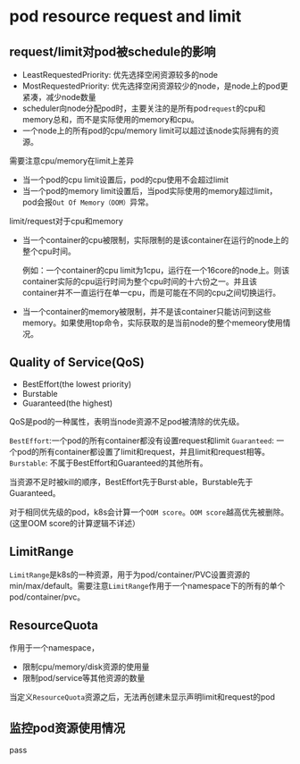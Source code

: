 # pod resource request and limit

## request/limit对pod被schedule的影响
- LeastRequestedPriority: 优先选择空闲资源较多的node
- MostRequestedPriority: 优先选择空闲资源较少的node，是node上的pod更紧凑，减少node数量
- scheduler向node分配pod时，主要关注的是所有pod`request`的cpu和memory总和，而不是实际使用的memory和cpu。
- 一个node上的所有pod的cpu/memory limit可以超过该node实际拥有的资源。

需要注意cpu/memory在limit上差异

- 当一个pod的cpu limit设置后，pod的cpu使用不会超过limit
- 当一个pod的memory limit设置后，当pod实际使用的memory超过limit，pod会报`Out Of Memory（OOM）`异常。

limit/request对于cpu和memory
- 当一个container的cpu被限制，实际限制的是该container在运行的node上的整个cpu时间。

  例如：一个container的cpu limit为1cpu，运行在一个16core的node上。则该container实际的cpu运行时间为整个cpu时间的十六份之一。并且该container并不一直运行在单一cpu，而是可能在不同的cpu之间切换运行。

- 当一个container的memory被限制，并不是该container只能访问到这些memory。如果使用top命令，实际获取的是当前node的整个memeory使用情况。

## Quality of Service(QoS)
- BestEffort(the lowest priority)
- Burstable
- Guaranteed(the highest)

QoS是pod的一种属性，表明当node资源不足pod被清除的优先级。

`BestEffort`:一个pod的所有container都没有设置request和limit
`Guaranteed`: 一个pod的所有container都设置了limit和request，并且limit和request相等。
`Burstable`: 不属于BestEffort和Guaranteed的其他所有。

当资源不足时被kill的顺序，BestEffort先于Burst·able，Burstable先于Guaranteed。

对于相同优先级的pod，k8s会计算一个`OOM score`。`OOM score`越高优先被删除。(这里OOM score的计算逻辑不详述）

## LimitRange

`LimitRange`是k8s的一种资源，用于为pod/container/PVC设置资源的min/max/default。需要注意`LimitRange`作用于一个namespace下的所有的单个pod/container/pvc。

## ResourceQuota

作用于一个namespace，
- 限制cpu/memory/disk资源的使用量
- 限制pod/service等其他资源的数量

当定义`ResourceQuota`资源之后，无法再创建未显示声明limit和request的pod

## 监控pod资源使用情况

pass










